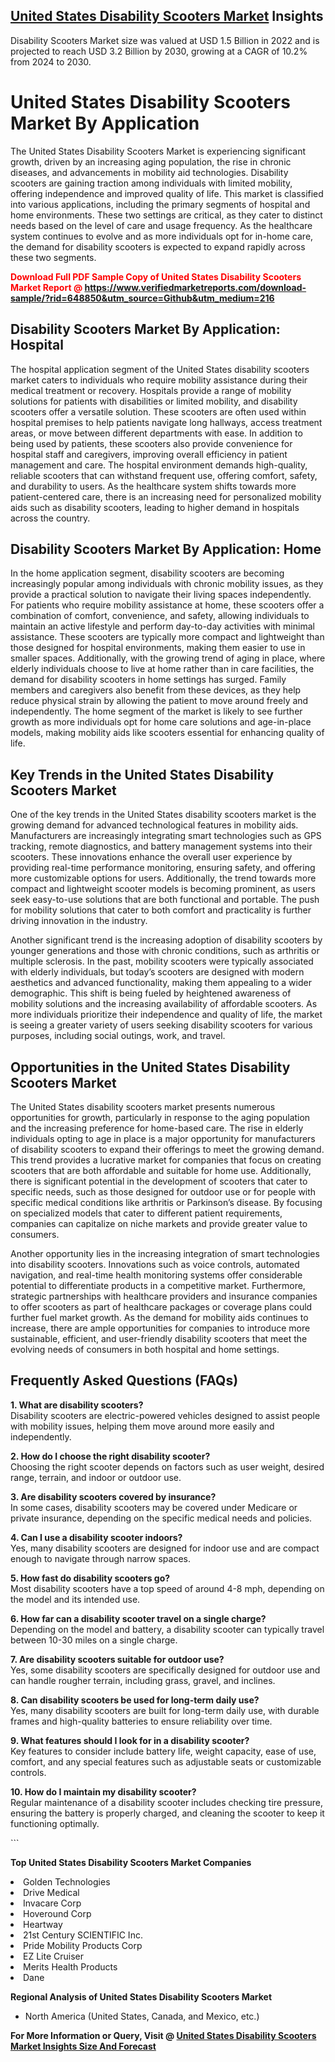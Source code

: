 <h2><a href="https://www.verifiedmarketreports.com/download-sample/?rid=648850&amp;utm_source=Github&amp;utm_medium=216" target="_blank">United States Disability Scooters Market</a> Insights</h2><p>Disability Scooters Market size was valued at USD 1.5 Billion in 2022 and is projected to reach USD 3.2 Billion by 2030, growing at a CAGR of 10.2% from 2024 to 2030.</p><p><h1>United States Disability Scooters Market By Application</h1><p>The United States Disability Scooters Market is experiencing significant growth, driven by an increasing aging population, the rise in chronic diseases, and advancements in mobility aid technologies. Disability scooters are gaining traction among individuals with limited mobility, offering independence and improved quality of life. This market is classified into various applications, including the primary segments of hospital and home environments. These two settings are critical, as they cater to distinct needs based on the level of care and usage frequency. As the healthcare system continues to evolve and as more individuals opt for in-home care, the demand for disability scooters is expected to expand rapidly across these two segments. <strong><p><span class=""><span style="color: #ff0000;"><strong>Download Full PDF Sample Copy of United States Disability Scooters Market Report</strong> @ </span><a href="https://www.verifiedmarketreports.com/download-sample/?rid=648850&amp;utm_source=Github&amp;utm_medium=216" target="_blank">https://www.verifiedmarketreports.com/download-sample/?rid=648850&amp;utm_source=Github&amp;utm_medium=216</a></span></p></strong></p><h2>Disability Scooters Market By Application: Hospital</h2><p>The hospital application segment of the United States disability scooters market caters to individuals who require mobility assistance during their medical treatment or recovery. Hospitals provide a range of mobility solutions for patients with disabilities or limited mobility, and disability scooters offer a versatile solution. These scooters are often used within hospital premises to help patients navigate long hallways, access treatment areas, or move between different departments with ease. In addition to being used by patients, these scooters also provide convenience for hospital staff and caregivers, improving overall efficiency in patient management and care. The hospital environment demands high-quality, reliable scooters that can withstand frequent use, offering comfort, safety, and durability to users. As the healthcare system shifts towards more patient-centered care, there is an increasing need for personalized mobility aids such as disability scooters, leading to higher demand in hospitals across the country.</p><h2>Disability Scooters Market By Application: Home</h2><p>In the home application segment, disability scooters are becoming increasingly popular among individuals with chronic mobility issues, as they provide a practical solution to navigate their living spaces independently. For patients who require mobility assistance at home, these scooters offer a combination of comfort, convenience, and safety, allowing individuals to maintain an active lifestyle and perform day-to-day activities with minimal assistance. These scooters are typically more compact and lightweight than those designed for hospital environments, making them easier to use in smaller spaces. Additionally, with the growing trend of aging in place, where elderly individuals choose to live at home rather than in care facilities, the demand for disability scooters in home settings has surged. Family members and caregivers also benefit from these devices, as they help reduce physical strain by allowing the patient to move around freely and independently. The home segment of the market is likely to see further growth as more individuals opt for home care solutions and age-in-place models, making mobility aids like scooters essential for enhancing quality of life.</p><h2>Key Trends in the United States Disability Scooters Market</h2><p>One of the key trends in the United States disability scooters market is the growing demand for advanced technological features in mobility aids. Manufacturers are increasingly integrating smart technologies such as GPS tracking, remote diagnostics, and battery management systems into their scooters. These innovations enhance the overall user experience by providing real-time performance monitoring, ensuring safety, and offering more customizable options for users. Additionally, the trend towards more compact and lightweight scooter models is becoming prominent, as users seek easy-to-use solutions that are both functional and portable. The push for mobility solutions that cater to both comfort and practicality is further driving innovation in the industry.</p><p>Another significant trend is the increasing adoption of disability scooters by younger generations and those with chronic conditions, such as arthritis or multiple sclerosis. In the past, mobility scooters were typically associated with elderly individuals, but today’s scooters are designed with modern aesthetics and advanced functionality, making them appealing to a wider demographic. This shift is being fueled by heightened awareness of mobility solutions and the increasing availability of affordable scooters. As more individuals prioritize their independence and quality of life, the market is seeing a greater variety of users seeking disability scooters for various purposes, including social outings, work, and travel.</p><h2>Opportunities in the United States Disability Scooters Market</h2><p>The United States disability scooters market presents numerous opportunities for growth, particularly in response to the aging population and the increasing preference for home-based care. The rise in elderly individuals opting to age in place is a major opportunity for manufacturers of disability scooters to expand their offerings to meet the growing demand. This trend provides a lucrative market for companies that focus on creating scooters that are both affordable and suitable for home use. Additionally, there is significant potential in the development of scooters that cater to specific needs, such as those designed for outdoor use or for people with specific medical conditions like arthritis or Parkinson’s disease. By focusing on specialized models that cater to different patient requirements, companies can capitalize on niche markets and provide greater value to consumers.</p><p>Another opportunity lies in the increasing integration of smart technologies into disability scooters. Innovations such as voice controls, automated navigation, and real-time health monitoring systems offer considerable potential to differentiate products in a competitive market. Furthermore, strategic partnerships with healthcare providers and insurance companies to offer scooters as part of healthcare packages or coverage plans could further fuel market growth. As the demand for mobility aids continues to increase, there are ample opportunities for companies to introduce more sustainable, efficient, and user-friendly disability scooters that meet the evolving needs of consumers in both hospital and home settings.</p><h2>Frequently Asked Questions (FAQs)</h2><p><strong>1. What are disability scooters?</strong><br>Disability scooters are electric-powered vehicles designed to assist people with mobility issues, helping them move around more easily and independently.</p><p><strong>2. How do I choose the right disability scooter?</strong><br>Choosing the right scooter depends on factors such as user weight, desired range, terrain, and indoor or outdoor use.</p><p><strong>3. Are disability scooters covered by insurance?</strong><br>In some cases, disability scooters may be covered under Medicare or private insurance, depending on the specific medical needs and policies.</p><p><strong>4. Can I use a disability scooter indoors?</strong><br>Yes, many disability scooters are designed for indoor use and are compact enough to navigate through narrow spaces.</p><p><strong>5. How fast do disability scooters go?</strong><br>Most disability scooters have a top speed of around 4-8 mph, depending on the model and its intended use.</p><p><strong>6. How far can a disability scooter travel on a single charge?</strong><br>Depending on the model and battery, a disability scooter can typically travel between 10-30 miles on a single charge.</p><p><strong>7. Are disability scooters suitable for outdoor use?</strong><br>Yes, some disability scooters are specifically designed for outdoor use and can handle rougher terrain, including grass, gravel, and inclines.</p><p><strong>8. Can disability scooters be used for long-term daily use?</strong><br>Yes, many disability scooters are built for long-term daily use, with durable frames and high-quality batteries to ensure reliability over time.</p><p><strong>9. What features should I look for in a disability scooter?</strong><br>Key features to consider include battery life, weight capacity, ease of use, comfort, and any special features such as adjustable seats or customizable controls.</p><p><strong>10. How do I maintain my disability scooter?</strong><br>Regular maintenance of a disability scooter includes checking tire pressure, ensuring the battery is properly charged, and cleaning the scooter to keep it functioning optimally.</p>```</p><p><strong>Top United States Disability Scooters Market Companies</strong></p><div data-test-id=""><p><li>Golden Technologies</li><li> Drive Medical</li><li> Invacare Corp</li><li> Hoveround Corp</li><li> Heartway</li><li> 21st Century SCIENTIFIC Inc.</li><li> Pride Mobility Products Corp</li><li> EZ Lite Cruiser</li><li> Merits Health Products</li><li> Dane</li></p><div><strong>Regional Analysis of&nbsp;United States Disability Scooters Market</strong></div><ul><li dir="ltr"><p dir="ltr">North America&nbsp;(United States, Canada, and Mexico, etc.)</p></li></ul><p><strong>For More Information or Query, Visit @&nbsp;</strong><strong><a href="https://www.verifiedmarketreports.com/product/disability-scooters-market/?utm_source=Github&amp;utm_medium=216" target="_blank">United States Disability Scooters Market Insights Size And Forecast</a></strong></p></div>

